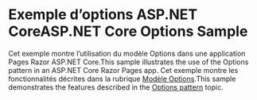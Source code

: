# <a name="aspnet-core-options-sample"></a><span data-ttu-id="b724d-101">Exemple d’options ASP.NET Core</span><span class="sxs-lookup"><span data-stu-id="b724d-101">ASP.NET Core Options Sample</span></span>

<span data-ttu-id="b724d-102">Cet exemple montre l’utilisation du modèle Options dans une application Pages Razor ASP.NET Core.</span><span class="sxs-lookup"><span data-stu-id="b724d-102">This sample illustrates the use of the Options pattern in an ASP.NET Core Razor Pages app.</span></span> <span data-ttu-id="b724d-103">Cet exemple montre les fonctionnalités décrites dans la rubrique [Modèle Options](https://docs.microsoft.com/aspnet/core/fundamentals/configuration/options).</span><span class="sxs-lookup"><span data-stu-id="b724d-103">This sample demonstrates the features described in the [Options pattern](https://docs.microsoft.com/aspnet/core/fundamentals/configuration/options) topic.</span></span>
